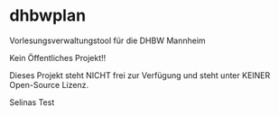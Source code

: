 ﻿# dhbwplan
Vorlesungsverwaltungstool für die DHBW Mannheim

Kein Öffentliches Projekt!! 

Dieses Projekt steht NICHT frei zur Verfügung und steht unter KEINER Open-Source Lizenz.

Selinas Test